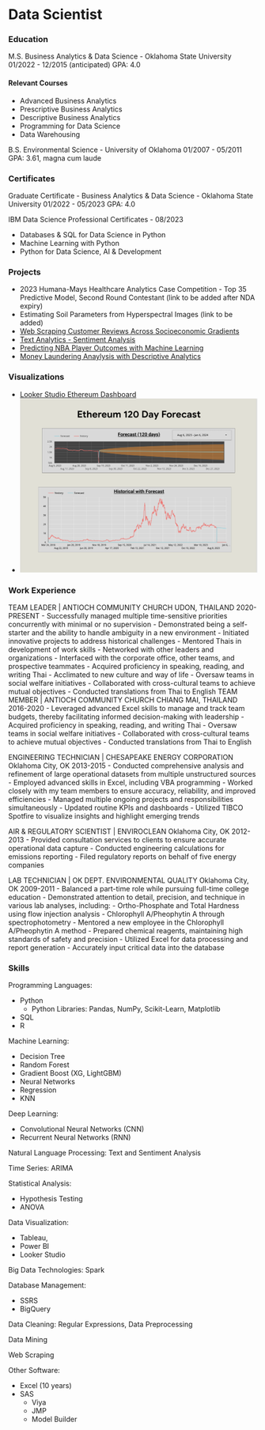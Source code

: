 # Data Scientist

### Education
M.S. Business Analytics & Data Science - Oklahoma State University 
    01/2022 - 12/2015 (anticipated)
    GPA: 4.0

#### Relevant Courses
- Advanced Business Analytics
- Prescriptive Business Analytics 
- Descriptive Business Analytics 
- Programming for Data Science 
- Data Warehousing

B.S. Environmental Science - University of Oklahoma
    01/2007 - 05/2011
    GPA: 3.61, magna cum laude

### Certificates
Graduate Certificate - Business Analytics & Data Science - Oklahoma State University
01/2022 - 05/2023
GPA: 4.0

IBM Data Science Professional Certificates - 08/2023
- Databases & SQL for Data Science in Python 
- Machine Learning with Python
- Python for Data Science, AI & Development

### Projects
- 2023 Humana-Mays Healthcare Analytics Case Competition - Top 35 Predictive Model, Second Round Contestant 
    (link to be added after NDA expiry)
- Estimating Soil Parameters from Hyperspectral Images
    (link to be added)
- [Web Scraping Customer Reviews Across Socioeconomic Gradients](http://Customer%20Reviews%20Across%20Socioeconomic%20Gradients)
- [Text Analytics - Sentiment Analysis](https://youtu.be/XUOJAnWFNXE?si=W_bSSvfw-6oVeDIx)
- [Predicting NBA Player Outcomes with Machine Learning](https://youtu.be/J8Evj1pHUYk?si=0HYmugG7T1O2Jjo_)
- [Money Laundering Anaylysis with Descriptive Analytics](https://youtu.be/Tj0h7V5KSWk?si=S7JdzrT7RXcYY3mI)

### Visualizations
- [Looker Studio Ethereum Dashboard](/Assets/Looker_Studio_Reporting_-_9_18_23,_10_39 PM.pdf)
- [![Ethereum Forecast](Assets/Ethereum_forecast.png)](Assets/Ethereum_forecast.png)

### Work Experience
TEAM LEADER | ANTIOCH COMMUNITY CHURCH
    UDON, THAILAND 
    2020-PRESENT
    - Successfully managed multiple time-sensitive priorities concurrently with minimal or no supervision - Demonstrated being a self-starter and the ability to handle ambiguity in a new environment
    - Initiated innovative projects to address historical challenges
    - Mentored Thais in development of work skills
    - Networked with other leaders and organizations
    - Interfaced with the corporate office, other teams, and prospective teammates
    - Acquired proficiency in speaking, reading, and writing Thai
    - Acclimated to new culture and way of life
    - Oversaw teams in social welfare initiatives
    - Collaborated with cross-cultural teams to achieve mutual objectives - Conducted translations from Thai to English
TEAM MEMBER | ANTIOCH COMMUNITY CHURCH
    CHIANG MAI, THAILAND
    2016-2020
    - Leveraged advanced Excel skills to manage and track team budgets, thereby facilitating informed decision-making with leadership
    - Acquired proficiency in speaking, reading, and writing Thai
    - Oversaw teams in social welfare initiatives
    - Collaborated with cross-cultural teams to achieve mutual objectives - Conducted translations from Thai to English
 
ENGINEERING TECHNICIAN | CHESAPEAKE ENERGY CORPORATION
    Oklahoma City, OK 
    2013-2015
    - Conducted comprehensive analysis and refinement of large operational datasets from multiple unstructured sources
    - Employed advanced skills in Excel, including VBA programming
    - Worked closely with my team members to ensure accuracy, reliability, and improved efficiencies
    - Managed multiple ongoing projects and responsibilities simultaneously
    - Updated routine KPIs and dashboards
    - Utilized TIBCO Spotfire to visualize insights and highlight emerging trends

AIR & REGULATORY SCIENTIST | ENVIROCLEAN
    Oklahoma City, OK 
    2012-2013
    - Provided consultation services to clients to ensure accurate operational data capture - Conducted engineering calculations for emissions reporting
    - Filed regulatory reports on behalf of five energy companies

LAB TECHNICIAN | OK DEPT. ENVIRONMENTAL QUALITY 
    Oklahoma City, OK 
    2009-2011
    - Balanced a part-time role while pursuing full-time college education
    - Demonstrated attention to detail, precision, and technique in various lab analyses, including:
        - Ortho-Phosphate and Total Hardness using flow injection analysis
        - Chlorophyll A/Pheophytin A through spectrophotometry
    - Mentored a new employee in the Chlorophyll A/Pheophytin A method
    - Prepared chemical reagents, maintaining high standards of safety and precision
    - Utilized Excel for data processing and report generation
    - Accurately input critical data into the database

### Skills
Programming Languages: 
- Python
    - Python Libraries: Pandas, NumPy, Scikit-Learn, Matplotlib
- SQL
- R

Machine Learning: 
- Decision Tree
- Random Forest
- Gradient Boost (XG, LightGBM)
- Neural Networks
- Regression
- KNN

Deep Learning: 
- Convolutional Neural Networks (CNN)
- Recurrent Neural Networks (RNN)

Natural Language Processing: Text and Sentiment Analysis

Time Series: ARIMA

Statistical Analysis: 
- Hypothesis Testing
- ANOVA

Data Visualization: 
- Tableau,
- Power BI
- Looker Studio

Big Data Technologies: Spark

Database Management: 
- SSRS
- BigQuery

Data Cleaning: Regular Expressions, Data Preprocessing

Data Mining

Web Scraping

Other Software: 
- Excel (10 years)
- SAS
    - Viya
    - JMP
    - Model Builder